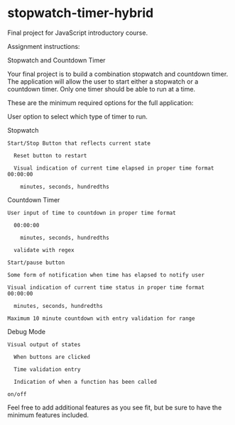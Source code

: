 # stopwatch-timer-hybrid
Final project for JavaScript introductory course.

Assignment instructions:

Stopwatch and Countdown Timer

  Your final project is to build a combination stopwatch and countdown timer.  The application will allow the user to start either a stopwatch or a countdown timer. Only one timer should be able to run at a time.

  These are the minimum required options for the full application:

  User option to select which type of timer to run.

  Stopwatch
  
    Start/Stop Button that reflects current state
  
      Reset button to restart
    
      Visual indication of current time elapsed in proper time format 00:00:00
    
        minutes, seconds, hundredths
      
  Countdown Timer
  
    User input of time to countdown in proper time format
    
      00:00:00
      
        minutes, seconds, hundredths
        
      validate with regex
    
    Start/pause button
    
    Some form of notification when time has elapsed to notify user
    
    Visual indication of current time status in proper time format 00:00:00
    
      minutes, seconds, hundredths
      
    Maximum 10 minute countdown with entry validation for range
    
  Debug Mode
  
    Visual output of states
    
      When buttons are clicked
      
      Time validation entry
      
      Indication of when a function has been called
      
    on/off
    
Feel free to add additional features as you see fit, but be sure to have the minimum features included.
